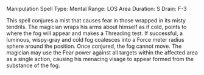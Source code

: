 Manipulation Spell
Type:  Mental
Range: LOS Area
Duration: S
Drain: F-3

This spell conjures a mist that causes fear in those wrapped in its misty tendrils. The magician wraps his arms about himself as if cold, points to where the fog will appear and makes a Threading test. If successful, a luminous, wispy-gray and cold fog coalesces into a Force meter radius sphere around the position. Once conjured, the fog cannot move. The magician may use the Fear power against all targets within the affected area as a single action, causing his menacing visage to appear formed from the substance of the fog.
